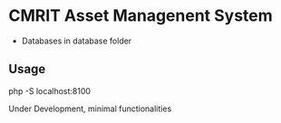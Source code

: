 # CMRIT Asset Managenent System
- Databases in database folder

## Usage
php -S localhost:8100

Under Development, minimal functionalities 
